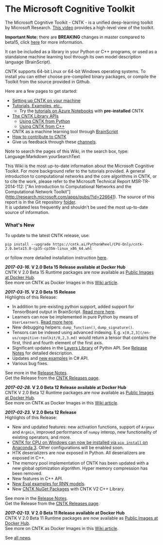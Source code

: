 # The Microsoft Cognitive Toolkit

The Microsoft Cognitive Toolkit - CNTK - is a unified deep-learning toolkit by Microsoft Research. [This video](https://youtu.be/9gDDO5ldT-4) provides a high-level view of the toolkit. 

**Important Note:** there are **BREAKING** changes in master compared to beta15, click [here](./Breaking-changes-in-Master-compared-to-beta15) for more information.

It can be included as a library in your Python or C++ programs, or used as a standalone machine learning tool 
through its own model description language (BrainScript).

CNTK supports 64-bit Linux or 64-bit Windows operating systems. To install you can either choose pre-compiled 
binary packages, or compile the Toolkit from the source provided in Github.

Here are a few pages to get started:
* [Setting up CNTK on your machine](./Setup-CNTK-on-your-machine)
* [Tutorials, Examples, etc..](/en-us/cognitive-toolkit/Tutorials,-Examples,-etc...md)
  * Try the [tutorials on Azure Notebooks](https://notebooks.azure.com/CNTK/libraries/tutorials) with **pre-installed** CNTK 
* [The CNTK Library APIs](./CNTK-Library-API)
  * [Using CNTK from Python](https://www.cntk.ai/pythondocs)
  * [Using CNTK from C++](./CNTK-Library-API#c-api)
* CNTK as a machine learning tool through [BrainScript](./Using-CNTK-with-BrainScript)
* [How to contribute to CNTK](./Contributing-to-CNTK)
* Give us feedback through these [channels](./Feedback-Channels).

Note to search the pages of this Wiki, in the search box, type: Language:Markdown yourSearchText 

This Wiki is the most up-to-date information about the Microsoft Cognitive Toolkit. For more background 
refer to the tutorials provided. A general introduction to computational networks and the core 
algorithms in CNTK, or to cite the work, please refer to the Microsoft Technical Report MSR-TR-2014-112:
["An Introduction to Computational Networks and the Computational Network Toolkit"]
(http://research.microsoft.com/apps/pubs/?id=226641). The source of this report is in the Git repository 
[folder](https://github.com/Microsoft/CNTK/tree/master/Documentation/CNTK-TechReport/lyx).  
It is updated less frequently and shouldn't be used the most up-to-date source of information.


### What's New
To update to the latest CNTK release, use: 
```
pip install --upgrade https://cntk.ai/PythonWheel/CPU-Only/cntk-2.0.beta15.0-cp35-cp35m-linux_x86_64.whl
```
or follow more detailed installation instruction [here](./Setup-CNTK-on-your-machine). 

***2017-03-16.* V 2.0 Beta 15 Release available at Docker Hub**  
CNTK V 2.0 Beta 15 Runtime packages are now available as [Public Images at Docker Hub](https://hub.docker.com/r/microsoft/cntk/).  
See more on CNTK as Docker Images in this [Wiki article](./CNTK-Docker-Containers).

***2017-03-15.* V 2.0 Beta 15 Release**  
Highlights of this Release:
* In addition to pre-existing python support, added support for TensorBoard output in BrainScript. [Read more here](./Using-TensorBoard-for-Visualization).
* Learners can now be implemented in pure Python by means of `UserLearners`. [Read more here](https://www.cntk.ai/pythondocs/extend.html#user-learners).
* New debugging helpers: `dump_function()`, `dump_signature()`.
* Tensors can be indexed using advanced indexing. E.g. `x[0,2,3](/en-us/cognitive-toolkit/0,2,3.md)` would return a tensor that contains the first, third and fourth element of the first axis.
* Significant updates in the [Layers Library](https://www.cntk.ai/pythondocs/layerref.html) of Pythin API. See [Release Notes](./CNTK_2_0_beta_15_Release_Notes) for detailed description.
* Updates and [new examples](./CNTK-Eval-Examples#examples-for-evaluating-multiple-requests-in-parallel) in C# API.
* Various bug fixes.

See more in the [Release Notes](./CNTK_2_0_beta_15_Release_Notes).  
Get the Release from the [CNTK Releases page](https://github.com/Microsoft/CNTK/releases).

***2017-02-28.* V 2.0 Beta 12 Release available at Docker Hub**  
CNTK V 2.0 Beta 12 Runtime packages are now available as [Public Images at Docker Hub](https://hub.docker.com/r/microsoft/cntk/).  
See more on CNTK as Docker Images in this [Wiki article](./CNTK-Docker-Containers).

***2017-02-23.* V 2.0 Beta 12 Release**  
Highlights of this Release:
* New and updated features: new activation functions, support of `Argmax` and `Argmin`, improved performance of `numpy` interop, new functionality of existing operators, and more.
* [CNTK for CPU on Windows can now be installed via `pip install` on Anaconda 3](./Setup-CNTK-on-your-machine). Other configurations will be enabled soon.
* HTK deserializers are now exposed in Python. All deserializers are exposed in C++.
* The memory pool implementation of CNTK has been updated with a new global optimization algorithm. Hyper memory compression has been removed.
* New features in C++ API.
* [New Eval examples for RNN models](https://github.com/Microsoft/CNTK/blob/master/Examples/Evaluation/CNTKLibraryCSEvalCPUOnlyExamples/CNTKLibraryCSEvalExamples.cs).
* New [CNTK NuGet Packages](./NuGet-Package) with CNTK V2 C++ Library.

See more in the [Release Notes](./CNTK_2_0_beta_12_Release_Notes).  
Get the Release from the [CNTK Releases page](https://github.com/Microsoft/CNTK/releases).

***2017-02-13.* V 2.0 Beta 11 Release available at Docker Hub**  
CNTK V 2.0 Beta 11 Runtime packages are now available as [Public Images at Docker Hub](https://hub.docker.com/r/microsoft/cntk/).  
See more on CNTK as Docker Images in this [Wiki article](./CNTK-Docker-Containers).

See [all news](./News).
